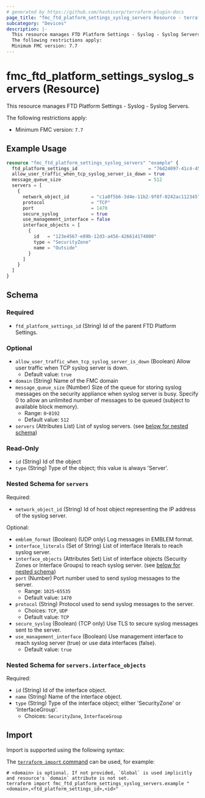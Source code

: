 ```yaml
---
# generated by https://github.com/hashicorp/terraform-plugin-docs
page_title: "fmc_ftd_platform_settings_syslog_servers Resource - terraform-provider-fmc"
subcategory: "Devices"
description: |-
  This resource manages FTD Platform Settings - Syslog - Syslog Servers.
  The following restrictions apply:
  Minimum FMC version: 7.7
---
```


# fmc_ftd_platform_settings_syslog_servers (Resource)

This resource manages FTD Platform Settings - Syslog - Syslog Servers.

The following restrictions apply:
  - Minimum FMC version: `7.7`

## Example Usage

```terraform
resource "fmc_ftd_platform_settings_syslog_servers" "example" {
  ftd_platform_settings_id                          = "76d24097-41c4-4558-a4d0-a8c07ac08470"
  allow_user_traffic_when_tcp_syslog_server_is_down = true
  message_queue_size                                = 512
  servers = [
    {
      network_object_id        = "c1a0f5b6-3d4e-11b2-9f8f-0242ac112345"
      protocol                 = "TCP"
      port                     = 1470
      secure_syslog            = true
      use_management_interface = false
      interface_objects = [
        {
          id   = "123e4567-e89b-12d3-a456-426614174000"
          type = "SecurityZone"
          name = "Outside"
        }
      ]
    }
  ]
}
```

<!-- schema generated by tfplugindocs -->
## Schema

### Required

- `ftd_platform_settings_id` (String) Id of the parent FTD Platform Settings.

### Optional

- `allow_user_traffic_when_tcp_syslog_server_is_down` (Boolean) Allow user traffic when TCP syslog server is down.
  - Default value: `true`
- `domain` (String) Name of the FMC domain
- `message_queue_size` (Number) Size of the queue for storing syslog messages on the security appliance when syslog server is busy. Specify 0 to allow an unlimited number of messages to be queued (subject to available block memory).
  - Range: `0`-`8192`
  - Default value: `512`
- `servers` (Attributes List) List of syslog servers. (see [below for nested schema](#nestedatt--servers))

### Read-Only

- `id` (String) Id of the object
- `type` (String) Type of the object; this value is always 'Server'.

<a id="nestedatt--servers"></a>
### Nested Schema for `servers`

Required:

- `network_object_id` (String) Id of host object representing the IP address of the syslog server.

Optional:

- `emblem_format` (Boolean) (UDP only) Log messages in EMBLEM format.
- `interface_literals` (Set of String) List of interface literals to reach syslog server.
- `interface_objects` (Attributes Set) List of interface objects (Security Zones or Interface Groups) to reach syslog server. (see [below for nested schema](#nestedatt--servers--interface_objects))
- `port` (Number) Port number used to send syslog messages to the server.
  - Range: `1025`-`65535`
  - Default value: `1470`
- `protocol` (String) Protocol used to send syslog messages to the server.
  - Choices: `TCP`, `UDP`
  - Default value: `TCP`
- `secure_syslog` (Boolean) (TCP only) Use TLS to secure syslog messages sent to the server.
- `use_management_interface` (Boolean) Use management interface to reach syslog server (true) or use data interfaces (false).
  - Default value: `true`

<a id="nestedatt--servers--interface_objects"></a>
### Nested Schema for `servers.interface_objects`

Required:

- `id` (String) Id of the interface object.
- `name` (String) Name of the interface object.
- `type` (String) Type of the interface object; either 'SecurityZone' or 'InterfaceGroup'.
  - Choices: `SecurityZone`, `InterfaceGroup`

## Import

Import is supported using the following syntax:

The [`terraform import` command](https://developer.hashicorp.com/terraform/cli/commands/import) can be used, for example:

```shell
# <domain> is optional. If not provided, `Global` is used implicitly and resource's `domain` attribute is not set.
terraform import fmc_ftd_platform_settings_syslog_servers.example "<domain>,<ftd_platform_settings_id>,<id>"
```

